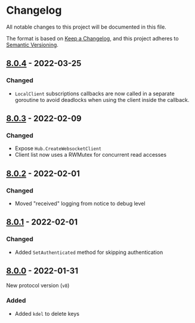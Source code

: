 # Changelog

All notable changes to this project will be documented in this file.

The format is based on [Keep a Changelog](https://keepachangelog.com/en/1.0.0/),
and this project adheres to [Semantic Versioning](https://semver.org/spec/v2.0.0.html).

## [8.0.4] - 2022-03-25

### Changed

- `LocalClient` subscriptions callbacks are now called in a separate goroutine to avoid deadlocks when using the client inside the callback.

## [8.0.3] - 2022-02-09

### Changed

- Expose `Hub.CreateWebsocketClient`
- Client list now uses a RWMutex for concurrent read accesses

## [8.0.2] - 2022-02-01

### Changed

- Moved "received" logging from notice to debug level

## [8.0.1] - 2022-02-01

### Changed

- Added `SetAuthenticated` method for skipping authentication

## [8.0.0] - 2022-01-31

New protocol version (`v8`)

### Added

- Added `kdel` to delete keys

[current]: https://github.com/strimertul/kilovolt/compare/v8.0.3...HEAD
[8.0.4]: https://github.com/strimertul/kilovolt/compare/v8.0.3...v8.0.4
[8.0.3]: https://github.com/strimertul/kilovolt/compare/v8.0.2...v8.0.3
[8.0.2]: https://github.com/strimertul/kilovolt/compare/v8.0.1...v8.0.2
[8.0.1]: https://github.com/strimertul/kilovolt/compare/v8.0.0...v8.0.1
[8.0.0]: https://github.com/strimertul/kilovolt/compare/v7.2.4...v8.0.0
